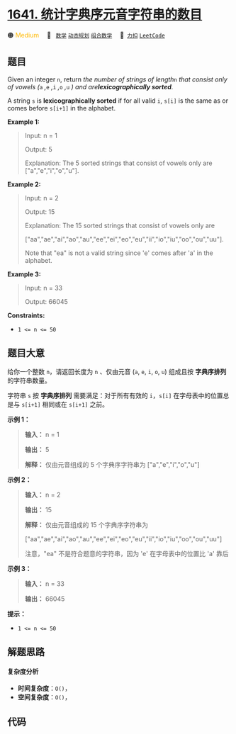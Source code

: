 # [1641. 统计字典序元音字符串的数目](https://2xiao.github.io/leetcode-js/problem/1641.html)

🟠 <font color=#ffb800>Medium</font>&emsp; 🔖&ensp; [`数学`](/tag/math.md) [`动态规划`](/tag/dynamic-programming.md) [`组合数学`](/tag/combinatorics.md)&emsp; 🔗&ensp;[`力扣`](https://leetcode.cn/problems/count-sorted-vowel-strings) [`LeetCode`](https://leetcode.com/problems/count-sorted-vowel-strings)

## 题目

Given an integer `n`, return _the number of strings of length_`n` _that
consist only of vowels (_`a` _,_`e` _,_`i` _,_`o` _,_`u` _) and
are**lexicographically sorted**._

A string `s` is **lexicographically sorted** if for all valid `i`, `s[i]` is
the same as or comes before `s[i+1]` in the alphabet.



**Example 1:**

> Input: n = 1
> 
> Output: 5
> 
> Explanation: The 5 sorted strings that consist of vowels only are ["a","e","i","o","u"].

**Example 2:**

> Input: n = 2
> 
> Output: 15
> 
> Explanation: The 15 sorted strings that consist of vowels only are
> 
> ["aa","ae","ai","ao","au","ee","ei","eo","eu","ii","io","iu","oo","ou","uu"].
> 
> Note that "ea" is not a valid string since 'e' comes after 'a' in the alphabet.

**Example 3:**

> Input: n = 33
> 
> Output: 66045

**Constraints:**

  * `1 <= n <= 50` 


## 题目大意

给你一个整数 `n`，请返回长度为 `n` 、仅由元音 (`a`, `e`, `i`, `o`, `u`) 组成且按 **字典序排列** 的字符串数量。

字符串 `s` 按 **字典序排列** 需要满足：对于所有有效的 `i`，`s[i]` 在字母表中的位置总是与 `s[i+1]` 相同或在 `s[i+1]`
之前。

**示例 1：**

> 
> 
> 
> 
> 
> **输入：** n = 1
> 
> **输出：** 5
> 
> **解释：** 仅由元音组成的 5 个字典序字符串为 ["a","e","i","o","u"]
> 
> 

**示例 2：**

> 
> 
> 
> 
> 
> **输入：** n = 2
> 
> **输出：** 15
> 
> **解释：** 仅由元音组成的 15 个字典序字符串为
> 
> ["aa","ae","ai","ao","au","ee","ei","eo","eu","ii","io","iu","oo","ou","uu"]
> 
> 注意，"ea" 不是符合题意的字符串，因为 'e' 在字母表中的位置比 'a' 靠后
> 
> 

**示例 3：**

> 
> 
> 
> 
> 
> **输入：** n = 33
> 
> **输出：** 66045
> 
> 

**提示：**

  * `1 <= n <= 50`


## 解题思路

#### 复杂度分析

- **时间复杂度**：`O()`，
- **空间复杂度**：`O()`，

## 代码

```javascript

```